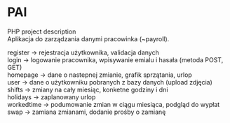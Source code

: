 # PAI
PHP project description \
Aplikacja do zarządzania danymi pracowinka (~payroll). 

register -> rejestracja użytkownika, validacja danych \
login -> logowanie pracownika, wpisywanie emialu i hasała (metoda POST, GET) \
homepage -> dane o nastepnej zmianie, grafik sprzątania, urlop \
user -> dane o użytkowniku pobranych z bazy danych (upload zdjęcia)\
shifts -> zmiany na cały miesiąc, konketne godziny i dni \
holidays -> zaplanowany urlop  \
workedtime -> podumowanie zmian w ciągu miesiąca, podgląd do wypłat\
swap -> zamiana zmianami, dodanie prośby o zamianę 


